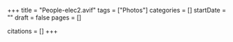 +++
title = "People-elec2.avif"
tags = ["Photos"]
categories = []
startDate = ""
draft = false
pages = []

citations = []
+++
